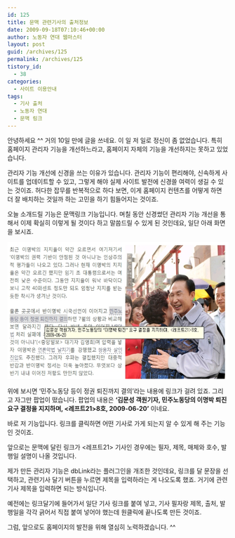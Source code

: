 ```yaml
---
id: 125
title: 문맥 관련기사의 출처정보
date: 2009-09-18T07:10:46+00:00
author: 노동자 연대 웹마스터
layout: post
guid: /archives/125
permalink: /archives/125
tistory_id:
  - 38
categories:
  - 사이트 이용안내
tags:
  - 기사 출처
  - 노동자 연대
  - 문맥 링크
---
```

안녕하세요 ^^ 거의 10일 만에 글을 쓰네요. 이 일 저 일로 정신이 좀 없었습니다. 특히 홈페이지 관리자 기능을 개선하느라고, 홈페이지 자체의 기능을 개선하지는 못하고 있었습니다.

관리자 기능 개선에 신경을 쓰는 이유가 있습니다. 관리자 기능이 편리해야, 신속하게 사이트를 업데이트할 수 있고, 그렇게 해야 실제 사이트 발전에 신경쓸 여력이 생길 수 있는 것이죠. 허다한 잡무를 반복적으로 하다 보면, 이게 홈페이지 컨텐츠를 어떻게 하면 더 잘 배치하는 것일까 하는 고민을 하기 힘들어지는 것이죠.

오늘 소개드릴 기능은 문맥링크 기능입니다. 며칠 동안 신경썼던 관리자 기능 개선을 통해서 이제 확실히 이렇게 될 것이다 하고 말씀드릴 수 있게 된 것인데요, 일단 아래 화면을 보시죠.

<img src="/wp-content/uploads/1/cfile23.uf.127CAB524D08471F4576A7.jpg" class="aligncenter" width="560" height="312" alt="레프트21 문맥 링크 출처 정보 예시" />

위에 보시면 ‘민주노동당 등이 정권 퇴진까지 결의’라는 내용에 링크가 걸려 있죠. 그리고 자그만 팝업이 떴습니다. 팝업의 내용은 **‘김문성 객원기자, 민주노동당의 이명박 퇴진 요구 결정을 지지하며, <레프트21>8호, 2009-06-20’** 이네요.

바로 저 기능입니다. 링크를 클릭하면 어떤 기사로 가게 되는지 알 수 있게 해 주는 기능인 것이죠.

앞으로는 문맥에 달린 링크가 <레프트21> 기사인 경우에는 필자, 제목, 매체와 호수, 발행일 설명이 나올 것입니다.

제가 만든 관리자 기능은 dbLink라는 플러그인을 개조한 것인데요, 링크를 달 문장을 선택하고, 관련기사 달기 버튼을 누르면 제목을 입력하라는 게 나오도록 했죠. 거기에 관련기사 제목을 입력하면 되는 방식입니다.

예전에는 링크달기에 들어가서 일단 기사 링크를 붙여 넣고, 기사 필자랑 제목, 출처, 발행일을 각각 긁어서 직접 붙여 넣어야 했는데 원클릭에 끝나도록 만든 것이죠.

그럼, 앞으로도 홈페이지의 발전을 위해 열심히 노력하겠습니다. ^^
